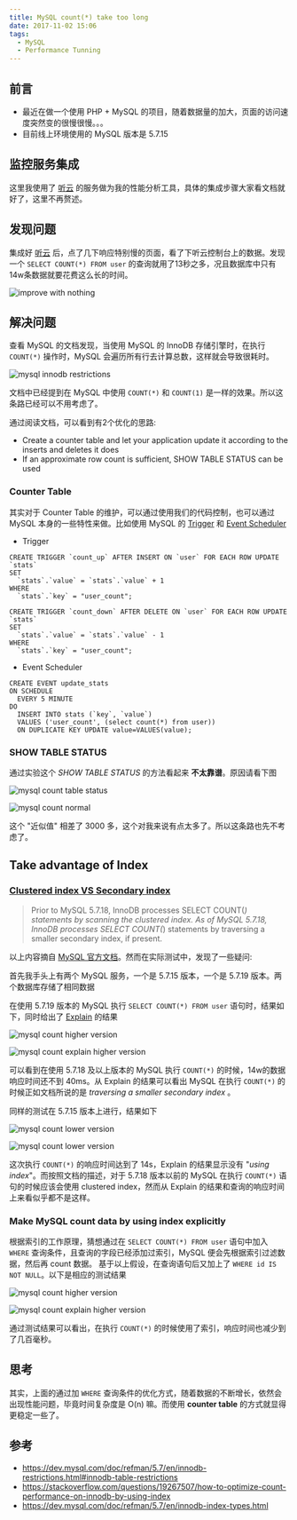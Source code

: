 ```yaml
---
title: MySQL count(*) take too long
date: 2017-11-02 15:06
tags:
  - MySQL
  - Performance Tunning
---
```


## 前言

- 最近在做一个使用 PHP + MySQL 的项目，随着数据量的加大，页面的访问速度突然变的很慢很慢。。。
- 目前线上环境使用的 MySQL 版本是 5.7.15

## 监控服务集成

这里我使用了 [听云](http://www.tingyun.com/) 的服务做为我的性能分析工具，具体的集成步骤大家看文档就好了，这里不再赘述。

## 发现问题

集成好 [听云](http://www.tingyun.com/) 后，点了几下响应特别慢的页面，看了下听云控制台上的数据。发现一个 `SELECT COUNT(*) FROM user` 的查询就用了13秒之多，况且数据库中只有14w条数据就要花费这么长的时间。

![improve with nothing](/images/mysql-count/mysql_count_result.png)

<!-- more -->

## 解决问题

查看 MySQL 的文档发现，当使用 MySQL 的 InnoDB 存储引擎时，在执行 `COUNT(*)` 操作时，MySQL 会遍历所有行去计算总数，这样就会导致很耗时。

![mysql innodb restrictions](/images/mysql-count/mysql_innodb_restrictions.png)

文档中已经提到在 MySQL 中使用 `COUNT(*)` 和 `COUNT(1)` 是一样的效果。所以这条路已经可以不用考虑了。

通过阅读文档，可以看到有2个优化的思路:

- Create a counter table and let your application update it according to the inserts and deletes it does
- If an approximate row count is sufficient, SHOW TABLE STATUS can be used

### Counter Table

其实对于 Counter Table 的维护，可以通过使用我们的代码控制，也可以通过 MySQL 本身的一些特性来做。比如使用 MySQL 的 [Trigger](https://dev.mysql.com/doc/refman/5.7/en/trigger-syntax.html) 和 [Event Scheduler](https://dev.mysql.com/doc/refman/5.7/en/event-scheduler.html)

- Trigger

```
CREATE TRIGGER `count_up` AFTER INSERT ON `user` FOR EACH ROW UPDATE `stats`
SET
  `stats`.`value` = `stats`.`value` + 1
WHERE
  `stats`.`key` = "user_count";

CREATE TRIGGER `count_down` AFTER DELETE ON `user` FOR EACH ROW UPDATE `stats`
SET
  `stats`.`value` = `stats`.`value` - 1
WHERE
  `stats`.`key` = "user_count";
```

- Event Scheduler

```
CREATE EVENT update_stats
ON SCHEDULE
  EVERY 5 MINUTE
DO
  INSERT INTO stats (`key`, `value`)
  VALUES ('user_count', (select count(*) from user))
  ON DUPLICATE KEY UPDATE value=VALUES(value);
```

### SHOW TABLE STATUS

通过实验这个 *SHOW TABLE STATUS* 的方法看起来 **不太靠谱**。原因请看下图

![mysql count table status](/images/mysql-count/mysql_count_table_status.png)

![mysql count normal](/images/mysql-count/mysql_count_normal.png)

这个 "近似值" 相差了 3000 多，这个对我来说有点太多了。所以这条路也先不考虑了。

## Take advantage of Index

### [Clustered index VS Secondary index](https://dev.mysql.com/doc/refman/5.7/en/innodb-index-types.html)

> Prior to MySQL 5.7.18, InnoDB processes SELECT COUNT(*) statements by scanning the clustered index. As of MySQL 5.7.18, InnoDB processes SELECT COUNT(*) statements by traversing a smaller secondary index, if present.

以上内容摘自 [MySQL 官方文档](https://dev.mysql.com/doc/refman/5.7/en/innodb-restrictions.html#innodb-table-restrictions)。然而在实际测试中，发现了一些疑问:

首先我手头上有两个 MySQL 服务，一个是 5.7.15 版本，一个是 5.7.19 版本。两个数据库存储了相同数据

在使用 5.7.19 版本的 MySQL 执行 `SELECT COUNT(*) FROM user` 语句时，结果如下，同时给出了 [Explain](https://dev.mysql.com/doc/refman/5.7/en/explain.html) 的结果

![mysql count higher version](/images/mysql-count/mysql_count_higher_version.png)

![mysql count explain higher version](/images/mysql-count/mysql_count_explain_higher_version.png)

可以看到在使用 5.7.18 及以上版本的 MySQL 执行 `COUNT(*)` 的时候，14w的数据响应时间还不到 40ms。从 Explain 的结果可以看出 MySQL 在执行 `COUNT(*)` 的时候正如文档所说的是 *traversing a smaller secondary index* 。

同样的测试在 5.7.15 版本上进行，结果如下

![mysql count lower version](/images/mysql-count/mysql_count_lower_version.png)

![mysql count lower version](/images/mysql-count/mysql_count_explain_lower_version.png)

这次执行 `COUNT(*)` 的响应时间达到了 14s，Explain 的结果显示没有 "*using index*"。而按照文档的描述，对于 5.7.18 版本以前的 MySQL 在执行 `COUNT(*)` 语句的时候应该会使用 clustered index，然而从 Explain 的结果和查询的响应时间上来看似乎都不是这样。

### Make MySQL count data by using index explicitly

根据索引的工作原理，猜想通过在 `SELECT COUNT(*) FROM user` 语句中加入 `WHERE` 查询条件，且查询的字段已经添加过索引，MySQL 便会先根据索引过滤数据，然后再 count 数据。
基于以上假设，在查询语句后又加上了 `WHERE id IS NOT NULL`。以下是相应的测试结果

![mysql count higher version](/images/mysql-count/mysql_count_with_where.png)

![mysql count explain higher version](/images/mysql-count/mysql_count_explain_with_where.png)

通过测试结果可以看出，在执行 `COUNT(*)` 的时候使用了索引，响应时间也减少到了几百毫秒。

## 思考

其实，上面的通过加 `WHERE` 查询条件的优化方式，随着数据的不断增长，依然会出现性能问题，毕竟时间复杂度是 O(n) 嘛。而使用 **counter table** 的方式就显得更稳定一些了。

## 参考

- https://dev.mysql.com/doc/refman/5.7/en/innodb-restrictions.html#innodb-table-restrictions
- https://stackoverflow.com/questions/19267507/how-to-optimize-count-performance-on-innodb-by-using-index
- https://dev.mysql.com/doc/refman/5.7/en/innodb-index-types.html

